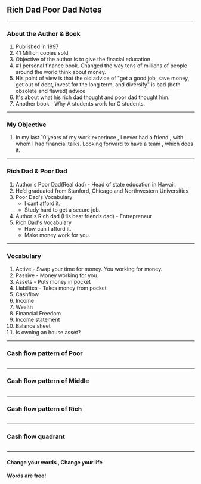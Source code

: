 ## Rich Dad Poor Dad Notes ##

---

### About the Author & Book ###
1. Published in 1997
2. 41 Million copies sold
3. Objective of the author is to give the finacial education
4. #1 personal finance book. Changed the way tens of millions of people around the world think about money.
5. His point of view is that the old advice of "get a good job, save money, get out of debt, invest for the long term, and diversify" is bad (both obsolete and flawed) advice
6. It's about what his rich dad thought and poor dad thought him.
7. Another book - Why A students work for C students.

---

### My Objective

1. In my last 10 years of my work experince , I never had a friend , with whom I had financial talks.
Looking forward to have a team , which does it.

---

### Rich Dad & Poor Dad

1. Author's Poor Dad(Real dad) - Head of state education in Hawaii.
2. He’d graduated from Stanford, Chicago and Northwestern Universities
3. Poor Dad's Vocabulary  
    - I cant afford it.
    - Study hard to get a secure job.
4. Author's Rich dad (His best friends dad) - Entrepreneur
5. Rich Dad's Vocabulary
    - How can I afford it.
    - Make money work for you.

---

### Vocabulary 
1. Active - Swap your time for money. You working for money.
2. Passive - Money working for you.
3. Assets - Puts money in pocket
4. Liabilites - Takes money from pocket
5. Cashflow
6. Income
7. Wealth
8. Financial Freedom
9. Income statement
10. Balance sheet
11. Is owning an house asset?

---

### Cash flow pattern of Poor

<img data-src="lib/pics/poor.jpeg">

---

### Cash flow pattern of Middle

<img data-src="lib/pics/middle.jpeg">

---

### Cash flow pattern of Rich

<img data-src="lib/pics/rich.jpeg">

---

### Cash flow quadrant

<img data-src="lib/pics/big.png">

--- 



#### Change your words , Change your life
#### Words are free!



